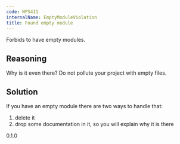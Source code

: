 ```yaml
---
code: WPS411
internalName: EmptyModuleViolation
title: Found empty module
---
```


Forbids to have empty modules.

## Reasoning
Why is it even there? Do not pollute your project with empty files.

## Solution
If you have an empty module there are two ways to handle that:

1.  delete it
2.  drop some documentation in it, so you will explain why it is
there

<div class="versionadded">

0.1.0

</div>
